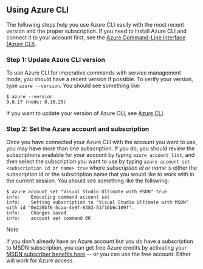 <properties services="virtual-machines" title="Setting up Azure CLI for service management" authors="squillace" solutions="" manager="timlt" editor="tysonn" />

<tags
   ms.service="virtual-machine"
   ms.devlang="na"
   ms.topic="article"
   ms.tgt_pltfrm="linux"
   ms.workload="infrastructure"
   ms.date="04/13/2015"
   ms.author="rasquill" />

## Using Azure CLI
The following steps help you use Azure CLI easily with the most recent version and the proper subscription. If you need to install Azure CLI and connect it to your account first, see the [Azure Command-Line Interface (Azure CLI)](xplat-cli-install.md).

### Step 1: Update Azure CLI version
To use Azure CLI for imperative commands with service management mode, you should have a recent version if possible. To verify your version, type `azure --version`. You should see something like:

    $ azure --version
    0.8.17 (node: 0.10.25)

If you want to update your version of Azure CLI, see [Azure CLI](https://github.com/Azure/azure-xplat-cli).

### Step 2: Set the Azure account and subscription
Once you have connected your Azure CLI with the account you want to use, you may have more than one subscription. If you do, you should review the subscriptions available for your account by typing `azure account list`, and then select the subscription you want to use by typing `azure account set <subscription id or name> true` where *subscription id or name* is either the subscription id or the subscription name that you would like to work with in the current session. You should see something like the following:

    $ azure account set "Visual Studio Ultimate with MSDN" true
    info:    Executing command account set
    info:    Setting subscription to "Visual Studio Ultimate with MSDN" with id "0e220bf6-5caa-4e9f-8383-51f16b6c109f".
    info:    Changes saved
    info:    account set command OK

> [!NOTE]
> If you don't already have an Azure account but you do have a subscription to MSDN subscription, you can get free Azure credits by activating your [MSDN subscriber benefits here](https://azure.microsoft.com/pricing/member-offers/msdn-benefits-details/) -- or you can use the free account. Either will work for Azure access.
> 
> 
